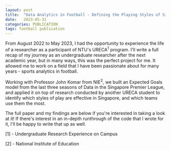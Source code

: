 ```yaml
---
layout: post
title:  "Data Analytics in Football - Defining the Playing Styles of Singapore PL Teams" 
date:   2023-05-31 
categories: PUBLICATION
tags: football publication
---
```


From August 2022 to May 2023, I had the opportunity to experience the life of a researcher as a participant of NTU's URECA<sup>1</sup> program. I'll write a full recap of my journey as an undergraduate researcher after the next academic year, but in many ways, this was the perfect project for me. It allowed me to work on a field that I have been passionate about for many years - sports analytics in football.

Working with Professor John Komar from NIE<sup>2</sup>, we built an Expected Goals model from the last three seasons of Data in the Singapore Premier League, and applied it on top of research conducted by another URECA student to identify which styles of play are effective in Singapore, and which teams use them the most.

The full paper and my findings are below if you're interested in taking a look at it! If there's interest in an in-depth runthrough of the code that I wrote for it, I'll be happy to write that up as well.

<object data="{{'/'|relative_url}/assets/ureca2022.pdf" width="100%" height="1000" type="application/pdf"></object>

[1] - Undergraduate Research Experience on Campus

[2] - National Institute of Education
